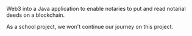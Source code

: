 Web3 into a Java application to enable notaries to put and read notarial deeds on a blockchain.

As a school project, we won't continue our journey on this project.
